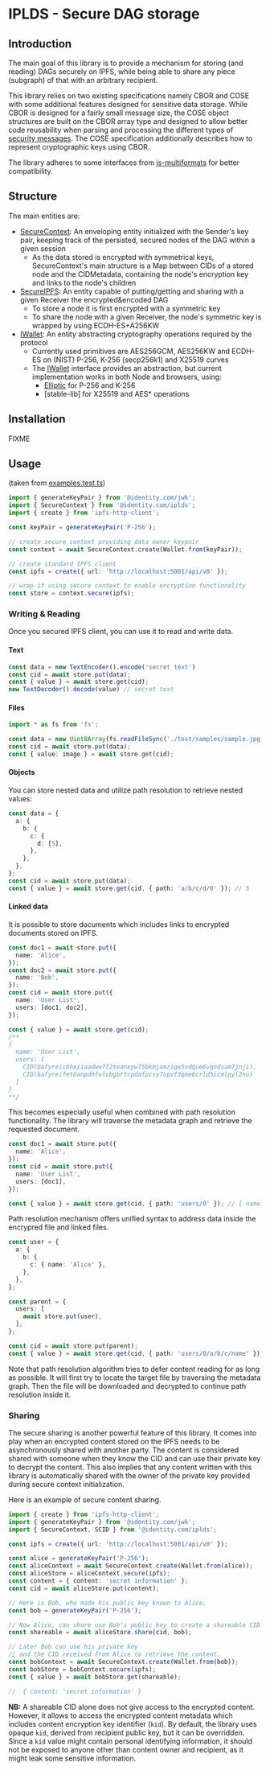 # IPLDS - Secure DAG storage

## Introduction

The main goal of this library is to provide a mechanism for storing (and reading) DAGs securely on IPFS, while being able to share any piece (subgraph) of that with an arbitrary recipient.

This library relies on two existing specifications namely CBOR and COSE with some additional features designed for sensitive data storage.
While CBOR is designed for a fairly small message size, the COSE object structures are built on the CBOR array type and designed to allow better code
reusability when parsing and processing the different types of [security messages](https://tools.ietf.org/html/rfc8152#section-2).
The COSE specification additionally describes how to represent cryptographic keys using CBOR.

The library adheres to some interfaces from [js-multiformats](https://github.com/multiformats/js-multiformats) for better compatibility.

## Structure

The main entities are:
- [SecureContext](src/secure/secure-context.ts): An enveloping entity initialized with the Sender's key pair, keeping track of the persisted, secured nodes of the DAG within a given session
  - As the data stored is encrypted with symmetrical keys, SecureContext's main structure is a Map between CIDs of a stored node and the CIDMetadata, containing the node's encryption key and links to the node's children
- [SecureIPFS](src/types/secure-ipfs.ts): An entity capable of putting/getting and sharing with a given Receiver the encrypted&encoded DAG
  - To store a node it is first encrypted with a symmetric key
  - To share the node with a given Receiver, the node's symmetric key is wrapped by using ECDH-ES+A256KW
- [IWallet](src/secure/wallet.ts): An entity abstracting cryptography operations required by the protocol
  - Currently used primitives are AES256GCM, AES256KW and ECDH-ES on (NIST) P-256, K-256 (secp256k1) and X25519 curves
  - The [IWallet](src/secure/wallet.ts) interface provides an abstraction, but current implementation works in both Node and browsers, using:
    - [Elliptic](https://github.com/indutny/elliptic) for P-256 and K-256
    - [stable-lib] for X25519 and AES* operations

## Installation

FIXME

## Usage

(taken from [examples.test.ts](test/examples.test.ts))

```typescript
import { generateKeyPair } from '@identity.com/jwk';
import { SecureContext } from '@identity.com/iplds';
import { create } from 'ipfs-http-client';

const keyPair = generateKeyPair('P-256');

// create secure context providing data owner keypair
const context = await SecureContext.create(Wallet.from(keyPair));

// create standard IPFS client
const ipfs = create({ url: 'http://localhost:5001/api/v0' });

// wrap it using secure context to enable encryption functionality 
const store = context.secure(ipfs);

```

### Writing & Reading

Once you secured IPFS client, you can use it to read and write data.

#### Text
```typescript
const data = new TextEncoder().encode('secret text')
const cid = await store.put(data);
const { value } = await store.get(cid);
new TextDecoder().decode(value) // secret text
```
#### Files
```typescript
import * as fs from 'fs';

const data = new Uint8Array(fs.readFileSync('./test/samples/sample.jpg'));
const cid = await store.put(data);
const { value: image } = await store.get(cid);
```
#### Objects
You can store nested data and utilize path resolution to retrieve nested values:
```typescript
const data = {
  a: {
    b: {
      c: {
        d: [5],
      },
    },
  },
};
const cid = await store.put(data);
const { value } = await store.get(cid, { path: 'a/b/c/d/0' }); // 5
```

#### Linked data
It is possible to store documents which includes links to encrypted documents stored on IPFS.
```typescript
const doc1 = await store.put({
  name: 'Alice',
});
const doc2 = await store.put({
  name: 'Bob',
});
const cid = await store.put({
  name: 'User List',
  users: [doc1, doc2],
});

const { value } = await store.get(cid);
/**
{
  name: 'User List',
  users: [
    CID(bafyreicbhxiiaadww7f2teanepw75bkmjxmziqe5vdque6vqndsam7jnji),
    CID(bafyreifet6anpdhfulvbgbrtcpdafpcsy7opvf3qme6crld5icmlpyl2nu)
  ]
}
**/

```
This becomes especially useful when combined with path resolution functionality.
The library will traverse the metadata graph and retrieve the requested document.
```typescript
const doc1 = await store.put({
  name: 'Alice',
});
const cid = await store.put({
  name: 'User List',
  users: [doc1],
});

const { value } = await store.get(cid, { path: 'users/0' }); // { name: 'Alice' }
```
Path resolution mechanism offers unified syntax to address data inside the encrypred file and linked files.
```typescript
const user = {
  a: {
    b: {
      c: { name: 'Alice' },
    },
  },
};

const parent = {
  users: [
    await store.put(user),
  ],
};

const cid = await store.put(parent);
const { value } = await store.get(cid, { path: 'users/0/a/b/c/name' }); // 'Alice'
```
Note that path resolution algorithm tries to defer content reading for as long as possible.
It will first try to locate the target file by traversing the metadata graph. Then the file will be downloaded and decrypted to continue path resolution inside it.

### Sharing
The secure sharing is another powerful feature of this library. It comes into play when an encrypted content stored on the IPFS needs to be asynchronously shared with another party.
The content is considered shared with someone when they know the CID and can use their private key to decrypt the content.
This also implies that any content written with this library is automatically shared with the owner of the private key provided during secure context initialization.

Here is an example of secure content sharing.

```typescript
import { create } from 'ipfs-http-client';
import { generateKeyPair } from '@identity.com/jwk';
import { SecureContext, SCID } from '@identity.com/iplds';

const ipfs = create({ url: 'http://localhost:5001/api/v0' });

const alice = generateKeyPair('P-256');
const aliceContext = await SecureContext.create(Wallet.from(alice));
const aliceStore = aliceContext.secure(ipfs);
const content = { content: 'secret information' };
const cid = await aliceStore.put(content);

// Here is Bob, who made his public key known to Alice.
const bob = generateKeyPair('P-256');

// Now Alice, can share use Bob's public key to create a shareable CID.
const shareable = await aliceStore.share(cid, bob);

// Later Bob can use his private key
// and the CID received from Alice to retrieve the content.
const bobContext = await SecureContext.create(Wallet.from(bob));
const bobStore = bobContext.secure(ipfs);
const { value } = await bobStore.get(shareable);

//  { content: 'secret information' }
```
**NB:** A shareable CID alone does not give access to the encrypted content.
However, it allows to access the encrypted content metadata which includes content encryption key identifier (`kid`).
By default, the library uses opaque `kid`, derived from recipient public key, but it can be overridden.
Since a `kid` value might contain personal identifying information, it should not be exposed to anyone other than content owner and recipient, as it might leak some sensitive information.
